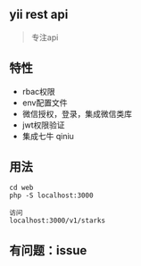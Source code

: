 ## yii rest api
>  专注api

## 特性
* rbac权限
* env配置文件
* 微信授权，登录，集成微信类库
* jwt权限验证
* 集成七牛 qiniu

## 用法
```
cd web
php -S localhost:3000

访问
localhost:3000/v1/starks
```
## 有问题：issue